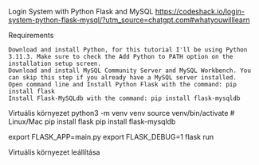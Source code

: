 Login System with Python Flask and MySQL
https://codeshack.io/login-system-python-flask-mysql/?utm_source=chatgpt.com#whatyouwilllearn

Requirements

    Download and install Python, for this tutorial I'll be using Python 3.11.3. Make sure to check the Add Python to PATH option on the installation setup screen.
    Download and install MySQL Community Server and MySQL Workbench. You can skip this step if you already have a MySQL server installed.
    Open command line and Install Python Flask with the command: pip install flask
    Install Flask-MySQLdb with the command: pip install flask-mysqldb


Virtuális környezet
python3 -m venv venv
source venv/bin/activate  # Linux/Mac
pip install flask
pip install flask-mysqldb

export FLASK_APP=main.py
export FLASK_DEBUG=1
flask run


Virtuális környezet leállítása

